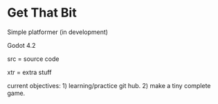 # Get That Bit
 Simple platformer (in development)

Godot 4.2

src = source code

xtr = extra stuff

current objectives: 1) learning/practice git hub. 2) make a tiny complete game.
